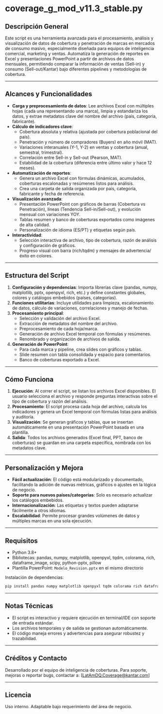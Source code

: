 # coverage_g_mod_v11.3_stable.py

## Descripción General

Este script es una herramienta avanzada para el procesamiento, análisis y visualización de datos de cobertura y penetración de marcas en mercados de consumo masivo, especialmente diseñada para equipos de inteligencia comercial, marketing y ventas. Automatiza la generación de reportes en Excel y presentaciones PowerPoint a partir de archivos de datos mensuales, permitiendo comparar la información de ventas (Sell-in) y consumo (Sell-out/Kantar) bajo diferentes pipelines y metodologías de cobertura.

---

## Alcances y Funcionalidades

- **Carga y preprocesamiento de datos**: Lee archivos Excel con múltiples hojas (cada una representando una marca), limpia y estandariza los datos, y extrae metadatos clave del nombre del archivo (país, categoría, fabricante).
- **Cálculo de indicadores clave**:
  - Cobertura absoluta y relativa (ajustada por cobertura poblacional del país).
  - Penetración y número de compradores (Buyers) en año móvil (MAT).
  - Variaciones interanuales (Y-1, Y-2) en ventas y cobertura (anual, semestral, trimestral).
  - Correlación entre Sell-in y Sell-out (Pearson, MAT).
  - Estabilidad de la cobertura (diferencia entre último valor y hace 12 meses).
- **Automatización de reportes**:
  - Genera un archivo Excel con fórmulas dinámicas, acumulados, coberturas escalonadas y resúmenes listos para análisis.
  - Crea una carpeta de salida organizada por país, categoría, fabricante y fecha de referencia.
- **Visualización avanzada**:
  - Presentación PowerPoint con gráficos de barras (Cobertura vs Penetración), líneas (Tendencia Sell-in/Sell-out), y evolución mensual con variaciones YOY.
  - Tablas resumen y banco de coberturas exportados como imágenes de alta calidad.
  - Personalización de idioma (ES/PT) y etiquetas según país.
- **Interactividad**:
  - Selección interactiva de archivo, tipo de cobertura, razón de análisis y configuración de gráficos.
  - Progreso visual con barra (rich/tqdm) y mensajes de advertencia/éxito en colores.

---

## Estructura del Script

1. **Configuración y dependencias**: Importa librerías clave (pandas, numpy, matplotlib, pptx, openpyxl, rich, etc.) y define constantes globales, colores y catálogos embebidos (países, categorías).
2. **Funciones utilitarias**: Incluye utilidades para limpieza, escalonamiento de datos, cálculo de variaciones, correlaciones y manejo de fechas.
3. **Procesamiento principal**:
   - Selección y validación del archivo Excel.
   - Extracción de metadatos del nombre del archivo.
   - Preprocesamiento de cada hoja/marca.
   - Generación de archivo Excel temporal con fórmulas y resúmenes.
   - Renombrado y organización de archivos de salida.
4. **Generación de PowerPoint**:
   - Para cada marca y pipeline, crea slides con gráficos y tablas.
   - Slide resumen con tabla consolidada y espacio para comentarios.
   - Banco de coberturas exportado a Excel.

---

## Cómo Funciona

1. **Ejecución**: Al correr el script, se listan los archivos Excel disponibles. El usuario selecciona el archivo y responde preguntas interactivas sobre el tipo de cobertura y razón del análisis.
2. **Procesamiento**: El script procesa cada hoja del archivo, calcula los indicadores y genera un Excel temporal con fórmulas listas para análisis y auditoría.
3. **Visualización**: Se generan gráficos y tablas, que se insertan automáticamente en una presentación PowerPoint basada en una plantilla.
4. **Salida**: Todos los archivos generados (Excel final, PPT, banco de coberturas) se guardan en una carpeta específica, nombrada con los metadatos clave.

---

## Personalización y Mejora

- **Fácil actualización**: El código está modularizado y documentado, facilitando la adición de nuevas métricas, gráficos o ajustes en la lógica de negocio.
- **Soporte para nuevos países/categorías**: Solo es necesario actualizar los catálogos embebidos.
- **Internacionalización**: Las etiquetas y textos pueden adaptarse fácilmente a otros idiomas.
- **Escalabilidad**: Permite procesar grandes volúmenes de datos y múltiples marcas en una sola ejecución.

---

## Requisitos

- Python 3.8+
- Bibliotecas: pandas, numpy, matplotlib, openpyxl, tqdm, colorama, rich, dataframe_image, scipy, python-pptx, pillow
- Plantilla PowerPoint: `Modelo_Revision.pptx` en el mismo directorio

Instalación de dependencias:
```bash
pip install pandas numpy matplotlib openpyxl tqdm colorama rich dataframe_image scipy python-pptx pillow
```

---

## Notas Técnicas

- El script es interactivo y requiere ejecución en terminal/IDE con soporte de entrada estándar.
- Los archivos temporales y de salida se gestionan automáticamente.
- El código maneja errores y advertencias para asegurar robustez y trazabilidad.

---

## Créditos y Contacto

Desarrollado por el equipo de inteligencia de coberturas. Para soporte, mejoras o reportar bugs, contactar a: [LatAmDQ.Coverage@kantar.com]

---

## Licencia

Uso interno. Adaptable bajo requerimiento del área de negocio.
